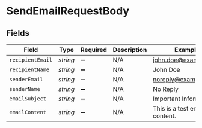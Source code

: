# SendEmailRequestBody


## Fields

| Field                         | Type                          | Required                      | Description                   | Example                       |
| ----------------------------- | ----------------------------- | ----------------------------- | ----------------------------- | ----------------------------- |
| `recipientEmail`              | *string*                      | :heavy_minus_sign:            | N/A                           | john.doe@example.com          |
| `recipientName`               | *string*                      | :heavy_minus_sign:            | N/A                           | John Doe                      |
| `senderEmail`                 | *string*                      | :heavy_minus_sign:            | N/A                           | noreply@example.com           |
| `senderName`                  | *string*                      | :heavy_minus_sign:            | N/A                           | No Reply                      |
| `emailSubject`                | *string*                      | :heavy_minus_sign:            | N/A                           | Important Information         |
| `emailContent`                | *string*                      | :heavy_minus_sign:            | N/A                           | This is a test email content. |